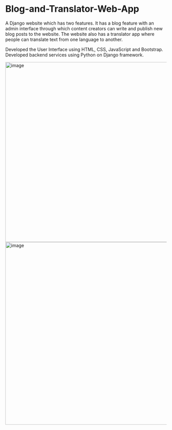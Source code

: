 # Blog-and-Translator-Web-App

A Django website which has two features. It has a blog feature with an admin interface through which content creators can write and publish new blog posts to the website. The website also has a translator app where people can translate text from one language to another.

Developed the User Interface using HTML, CSS, JavaScript and Bootstrap. Developed backend services using Python on Django framework.

<img width="562" alt="image" src="https://user-images.githubusercontent.com/103920629/183309288-29bde492-6cc9-4e37-b773-5d7847ea452d.png">
<img width="570" alt="image" src="https://user-images.githubusercontent.com/103920629/183309363-cd487883-9764-489d-96e1-2830c8e7e4f2.png">

